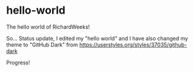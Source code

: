 # hello-world
The hello world of RichardWeeks!

So... Status update, I edited my "hello world" and I have also changed my theme to "GitHub Dark" from https://userstyles.org/styles/37035/github-dark

Progress!
